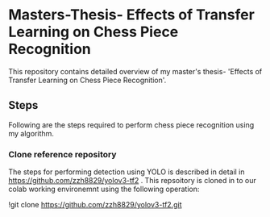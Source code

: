 # Masters-Thesis- Effects of Transfer Learning on Chess Piece Recognition

This repository contains detailed overview of my master's thesis- 'Effects of Transfer Learning on Chess Piece Recognition'. 


## Steps 
Following are the steps required to perform chess piece recognition using my algorithm.

### Clone reference repository

The steps for performing detection using YOLO is described in detail in https://github.com/zzh8829/yolov3-tf2 . This repsoitory is cloned in to our colab working environemnt using the following operation: 

!git clone https://github.com/zzh8829/yolov3-tf2.git
